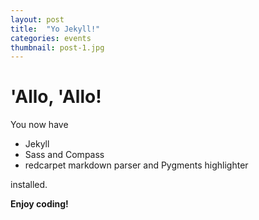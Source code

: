 ```yaml
---
layout: post
title:  "Yo Jekyll!"
categories: events
thumbnail: post-1.jpg
---
```


# 'Allo, 'Allo!

You now have

- Jekyll
- Sass and Compass
- redcarpet markdown parser and Pygments highlighter

installed.

**Enjoy coding!**
